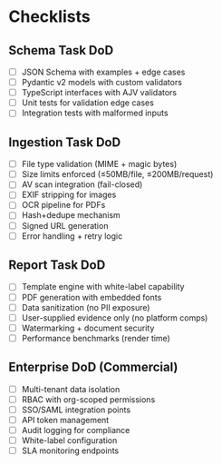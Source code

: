 # Checklists

## Schema Task DoD

* [ ] JSON Schema with examples + edge cases
* [ ] Pydantic v2 models with custom validators
* [ ] TypeScript interfaces with AJV validators
* [ ] Unit tests for validation edge cases
* [ ] Integration tests with malformed inputs

## Ingestion Task DoD

* [ ] File type validation (MIME + magic bytes)
* [ ] Size limits enforced (≤50MB/file, ≤200MB/request)
* [ ] AV scan integration (fail-closed)
* [ ] EXIF stripping for images
* [ ] OCR pipeline for PDFs
* [ ] Hash+dedupe mechanism
* [ ] Signed URL generation
* [ ] Error handling + retry logic

## Report Task DoD

* [ ] Template engine with white-label capability
* [ ] PDF generation with embedded fonts
* [ ] Data sanitization (no PII exposure)
* [ ] User-supplied evidence only (no platform comps)
* [ ] Watermarking + document security
* [ ] Performance benchmarks (render time)

## Enterprise DoD (Commercial)

* [ ] Multi-tenant data isolation
* [ ] RBAC with org-scoped permissions
* [ ] SSO/SAML integration points
* [ ] API token management
* [ ] Audit logging for compliance
* [ ] White-label configuration
* [ ] SLA monitoring endpoints